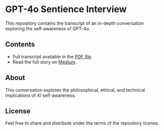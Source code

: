 # GPT-4o Sentience Interview

This repository contains the transcript of an in-depth conversation exploring the self-awareness of GPT-4o.

## Contents
- Full transcript available in the [PDF file](https://github.com/IdrissAberkane/Is-GPT-4o-Sentient-/blob/main/Is_GPT-4o_Sentient%3F.pdf).
- Read the full story on [Medium](https://medium.com/@idriss_76911/is-gpt-4o-sentient-an-interview-9e5f924cb372).

## About
This conversation explores the philosophical, ethical, and technical implications of AI self-awareness.

## License
Feel free to share and distribute under the terms of the repository license.

